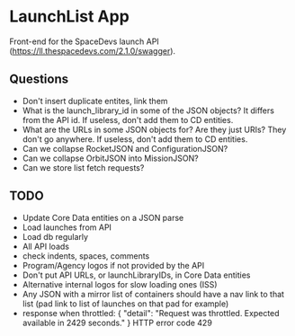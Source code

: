 # LaunchList App

Front-end for the SpaceDevs launch API (https://ll.thespacedevs.com/2.1.0/swagger).


## Questions

- Don't insert duplicate entites, link them
- What is the launch_library_id in some of the JSON objects? It differs from the API id. If useless, don't add them to CD entities.
- What are the URLs in some JSON objects for? Are they just URIs? They don't go anywhere. If useless, don't add them to CD entities.
- Can we collapse RocketJSON and ConfigurationJSON?
- Can we collapse OrbitJSON into MissionJSON?
- Can we store list fetch requests?


## TODO

- Update Core Data entities on a JSON parse
- Load launches from API
- Load db regularly
- All API loads
- check indents, spaces, comments
- Program/Agency logos if not provided by the API
- Don't put API URLs, or launchLibraryIDs,  in Core Data entities
- Alternative internal logos for slow loading ones (ISS)
- Any JSON with a mirror list of containers should have a nav link to that list (pad link to list of launches on that pad for example)
- response when throttled: {
"detail": "Request was throttled. Expected available in 2429 seconds."
} HTTP error code 429

